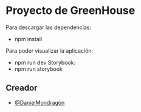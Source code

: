 # Proyecto de GreenHouse
Para descargar las dependencias: 
- npm install

Para poder visualizar la aplicación: 
- npm run dev
Storybook: 
- npm run storybook




## Creador

- [@DanielMondragón](https://github.com/Danielx80)
